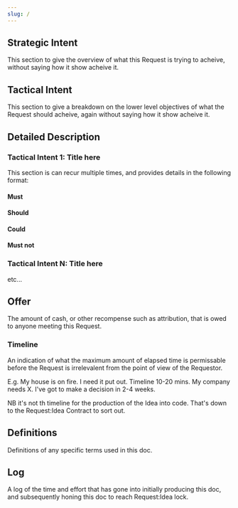 ```yaml
---
slug: /
---
```


## Strategic Intent

<insert NFT>

This section to give the overview of what this Request is trying to acheive, without saying how it show acheive it.

## Tactical Intent

This section to give a breakdown on the lower level objectives of what the Request should acheive, again without saying how it show acheive it.

## Detailed Description

### Tactical Intent 1: Title here

This section is can recur multiple times, and provides details in the following format:

#### Must



#### Should



#### Could



#### Must not

### Tactical Intent N: Title here

etc...



## Offer

The amount of cash, or other recompense such as attribution, that is owed to anyone meeting this Request.


### Timeline

An indication of what the maximum amount of elapsed time is permissable before the Request is irrelevalent from the point of view of the Requestor.

E.g. My house is on fire.  I need it put out.  Timeline 10-20 mins.
  My company needs X.  I've got to make a decision in 2-4 weeks. 

  NB it's not th timeline for the production of the Idea into code.  That's down to the Request:Idea Contract to sort out.

## Definitions

Definitions of any specific terms used in this doc.

## Log

A log of the time and effort that has gone into initially producing this doc, and subsequently honing this doc to reach Request:Idea lock.

